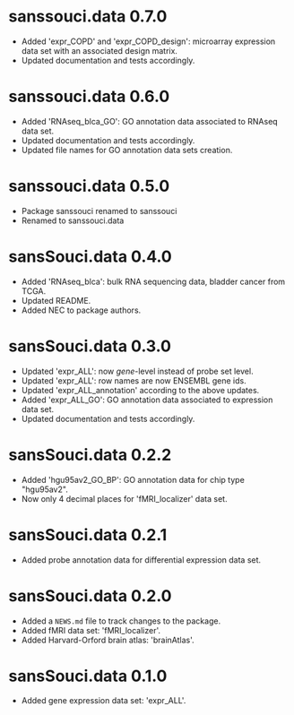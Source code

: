 # sanssouci.data 0.7.0

* Added 'expr_COPD' and 'expr_COPD_design': microarray expression data set with 
an associated design matrix. 
* Updated documentation and tests accordingly.

# sanssouci.data 0.6.0

* Added 'RNAseq_blca_GO': GO annotation data associated to RNAseq data set.
* Updated documentation and tests accordingly.
* Updated file names for GO annotation data sets creation.

# sanssouci.data 0.5.0

* Package sanssouci renamed to sanssouci
* Renamed to sanssouci.data

 
# sansSouci.data 0.4.0

* Added 'RNAseq_blca': bulk RNA sequencing data, bladder cancer from TCGA.  
* Updated README.
* Added NEC to package authors.

# sansSouci.data 0.3.0

* Updated 'expr_ALL': now *gene*-level instead of probe set level. 
* Updated 'expr_ALL': row names are now ENSEMBL gene ids.
* Updated 'expr_ALL_annotation' according to the above updates. 
* Added 'expr_ALL_GO': GO annotation data associated to expression data set.
* Updated documentation and tests accordingly.

# sansSouci.data 0.2.2

* Added 'hgu95av2_GO_BP': GO annotation data for chip type "hgu95av2".
* Now only 4 decimal places for 'fMRI_localizer' data set.

# sansSouci.data 0.2.1

* Added probe annotation data for differential expression data set.

# sansSouci.data 0.2.0

* Added a `NEWS.md` file to track changes to the package.
* Added fMRI data set: 'fMRI_localizer'.
* Added Harvard-Orford brain atlas: 'brainAtlas'.

# sansSouci.data 0.1.0

* Added gene expression data set: 'expr_ALL'.
